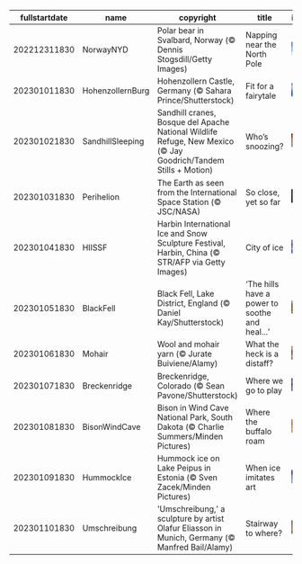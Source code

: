 |fullstartdate|name|copyright|title|image|
|--|--|--|--|--|
202212311830|NorwayNYD|Polar bear in Svalbard, Norway (© Dennis Stogsdill/Getty Images)|Napping near the North Pole|![](/en-IN/2023/01/202212311830NorwayNYD.jpg)|
202301011830|HohenzollernBurg|Hohenzollern Castle, Germany (© Sahara Prince/Shutterstock)|Fit for a fairytale|![](/en-IN/2023/01/202301011830HohenzollernBurg.jpg)|
202301021830|SandhillSleeping|Sandhill cranes, Bosque del Apache National Wildlife Refuge, New Mexico (© Jay Goodrich/Tandem Stills + Motion)|Who’s snoozing?|![](/en-IN/2023/01/202301021830SandhillSleeping.jpg)|
202301031830|Perihelion|The Earth as seen from the International Space Station (© JSC/NASA)|So close, yet so far|![](/en-IN/2023/01/202301031830Perihelion.jpg)|
202301041830|HIISSF|Harbin International Ice and Snow Sculpture Festival, Harbin, China (© STR/AFP via Getty Images)|City of ice|![](/en-IN/2023/01/202301041830HIISSF.jpg)|
202301051830|BlackFell|Black Fell, Lake District, England (© Daniel Kay/Shutterstock)|‘The hills have a power to soothe and heal...’|![](/en-IN/2023/01/202301051830BlackFell.jpg)|
202301061830|Mohair|Wool and mohair yarn (© Jurate Buiviene/Alamy)|What the heck is a distaff?|![](/en-IN/2023/01/202301061830Mohair.jpg)|
202301071830|Breckenridge|Breckenridge, Colorado (© Sean Pavone/Shutterstock)|Where we go to play|![](/en-IN/2023/01/202301071830Breckenridge.jpg)|
202301081830|BisonWindCave|Bison in Wind Cave National Park, South Dakota (© Charlie Summers/Minden Pictures)|Where the buffalo roam|![](/en-IN/2023/01/202301081830BisonWindCave.jpg)|
202301091830|HummockIce|Hummock ice on Lake Peipus in Estonia (© Sven Zacek/Minden Pictures)|When ice imitates art|![](/en-IN/2023/01/202301091830HummockIce.jpg)|
202301101830|Umschreibung|'Umschreibung,' a sculpture by artist Olafur Eliasson in Munich, Germany (© Manfred Bail/Alamy)|Stairway to where?|![](/en-IN/2023/01/202301101830Umschreibung.jpg)|

